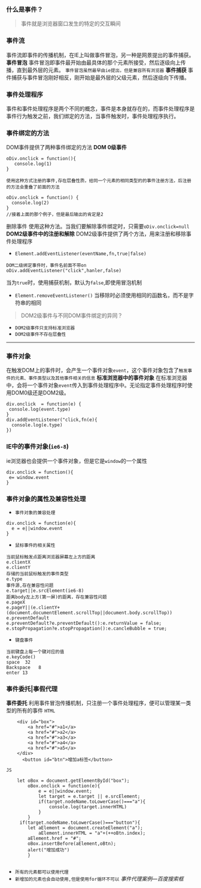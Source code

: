 ### 什么是事件？
> 事件就是浏览器窗口发生的特定的交互瞬间
### 事件流
事件流即事件的传播机制，在IE上叫做事件冒泡，另一种是网景提出的事件捕获。
**事件冒泡**
事件冒泡即事件最开始由最具体的那个元素所接受，然后逐级向上传播，直到最外层的元素。
`事件冒泡虽然最早由ie提出，但是兼容所有浏览器`
**事件捕获**
事件捕获与事件冒泡刚好相反，刚开始是最外层的父级元素，然后逐级向下传播。
### 事件处理程序
事件和事件处理程序是两个不同的概念，事件是本身就存在的，而事件处理程序是事件行为触发之前，我们绑定的方法，当事件触发时，事件处理程序执行。
### 事件绑定的方法
DOM事件提供了两种事件绑定的方法
**DOM 0级事件**
```
oDiv.onclick = function(){
   console.log(1)
}
```
`使用这种方式注册的事件,存在层叠性质，给同一个元素的相同类型的的事件注册方法，后注册的方法会重叠了前面的方法`
```
oDiv.onclick = function() {
  console.log(2)
}
//接着上面的那个例子，但是最后输出的肯定是2
```
删除事件
使用这种方法。当我们要解除事件绑定时，只需要`oDiv.onclick=null`
**DOM2级事件中的注册和解除**
DOM2级事件提供了两个方法，用来注册和移除事件处理程序
-  `Element.addEventListener(eventName,fn,true|false)`
```
DOM二级绑定事件时，事件名前面不带on
oDiv.addEventListener("click",hanler,false)

```
当为`true`时，使用捕获机制，默认为`false`,即使用冒泡机制
-  `Element.removeEventListener()`
 当移除时必须使用相同的函数名，而不是字符串的相同
> DOM2级事件与不同DOM事件绑定的异同？
- `DOM2级事件只支持标准浏览器`
- `DOM2级事件不存在层叠性`
---------- -----
### 事件对象
在触发DOM上的事件时，会产生一个事件对象`event`，这个事件对象包含了`触发事件的元素、事件类型以及其他事件相关的信息`
**标准浏览器中的事件对象**
在标准浏览器中，会将一个事件对象`event`传入到事件处理程序中。无论指定事件处理程序时使用DOM0级还是DOM2级。
```
div.onclick  = function(e) {
 console.log(event.type)
}
div.addEventListener("click,fn(e){
  console.log(e.type)
})
```
### IE中的事件对象(`ie6-8`)
ie浏览器也会提供一个事件对象，但是它是`window`的一个属性
```
div.onclick = function(){
 e= window.event
}
```
### 事件对象的属性及兼容性处理
- `事件对象的兼容处理`
```
div.onclick = function(e){
  e = e||window.event
}
```
- `鼠标事件的相关属性`
```
当前鼠标触发点距离浏览器屏幕左上方的距离
e.clientX
e.clientY
存储的当前鼠标触发的事件类型
e.type
事件源,存在兼容性问题
e.target||e.srcElement(ie6-8)
距离body左上方(第一屏)的距离，存在兼容性问题
e.pageX
e.pageY||(e.clientY+(document.documentElement.scrollTop||document.body.scrollTop))
e.preventDefault
e.preventDefault?e.preventDefault():e.returnValue = false;
e.stopPropagation?e.stopPropagation():e.cancleBubble = true;
```
- `键盘事件`
```
当前键盘上每一个键对应的值
e.keyCode()
space  32
Backspace   8
enter 13
```
### 事件委托|事假代理
**事件委托**
利用事件冒泡传播机制，只注册一个事件处理程序，便可以管理某一类型的所有的事件
`HTML`
```
	<div id="box">
		<a href="#">a1</a>
		<a href="#">a2</a>
		<a href="#">a3</a>
		<a href="#">a4</a>
		<a href="#">a5</a>
	</div>
      <button id="btn">增加a标签</button>
```
`JS`
```
	let oBox = document.getElementById("box");
		oBox.onclick = function(e){
			e = e||window.event;
			let target = e.target || e.srcElement;
			if(target.nodeName.toLowerCase()==="a"){
				console.log(target.innerHTML)
			}
		}
     if(target.nodeName.toLowerCase()==="button"){
		let aElement = document.createElement("a");
	        aElement.innerHTML = "a"+(++oBtn.index);
		aElement.href = "#";
		oBox.insertBefore(aElement,oBtn);
		alert("增加成功")
		}
  

```
- `所有的元素都可以使用代理`
- `新增加的元素也会自动使用,但是使用for循环不可以`
*事件代理案例—百度搜索框*
